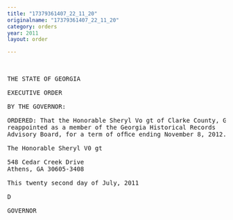 ```yaml
---
title: "17379361407_22_11_20"
originalname: "17379361407_22_11_20"
category: orders
year: 2011
layout: order

---
```

<pre>
 

THE STATE OF GEORGIA

EXECUTIVE ORDER

BY THE GOVERNOR:

ORDERED: That the Honorable Sheryl Vo gt of Clarke County, Georgia, is
reappointed as a member of the Georgia Historical Records
Advisory Board, for a term of ofﬁce ending November 8, 2012.

The Honorable Sheryl V0 gt

548 Cedar Creek Drive
Athens, GA 30605-3408

This twenty second day of July, 2011

D

GOVERNOR

</pre>

